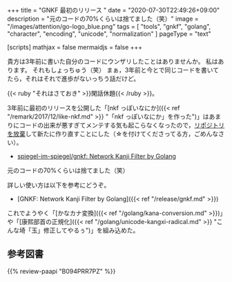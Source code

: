 +++
title = "GNKF 最初のリリース "
date =  "2020-07-30T22:49:26+09:00"
description = "元のコードの70%くらいは捨てました（笑）"
image = "/images/attention/go-logo_blue.png"
tags  = [ "tools", "gnkf", "golang", "character", "encoding", "unicode", "normalization" ]
pageType = "text"

[scripts]
  mathjax = false
  mermaidjs = false
+++

貴方は3年前に書いた自分のコードにウンザリしたことはありませんか。
私はあります。
それもしょっちゅう（笑） まぁ，3年前と今とで同じコードを書いてたら，それはそれで進歩がないっちう話だけど。

{{< ruby "それはさておき" >}}閑話休題{{< /ruby >}}。

3年前に最初のリリースを公開した「[nkf っぽいなにか]({{< ref "/remark/2017/12/like-nkf.md" >}} "「nkf っぽいなにか」を作った")」はあまりにコードの出来が悪すぎてメンテする気も起こらなくなったので，[リポジトリを放棄](https://github.com/spiegel-im-spiegel/text "spiegel-im-spiegel/text: Encoding/Decoding Text Package by Golang")して新たに作り直すことにした（☆を付けてくださってる方，ごめんなさい）。

- [spiegel-im-spiegel/gnkf: Network Kanji Filter by Golang](https://github.com/spiegel-im-spiegel/gnkf)

元のコードの70%くらいは捨てました（笑）

詳しい使い方は以下を参考にどうぞ。

- [GNKF: Network Kanji Filter by Golang]({{< ref "/release/gnkf.md" >}})

これでようやく「[かなカナ変換]({{< ref "/golang/kana-conversion.md" >}})」や「[康熙部首の正規化]({{< ref "/golang/unicode-kangxi-radical.md" >}} "こんな埼「玉」修正してやるぅ")」を組み込めた。

## 参考図書

{{% review-paapi "B094PRR7PZ" %}} <!-- プログラミング言語Go -->
